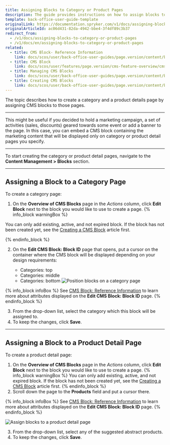 ```yaml
---
title: Assigning Blocks to Category or Product Pages
description: The guide provides instructions on how to assign blocks to category and product pages in the Back Office.
template: back-office-user-guide-template
originalLink: https://documentation.spryker.com/v1/docs/assigning-blocks-to-category-or-product-pages
originalArticleId: ac06d431-82da-4942-bbe4-3f4df89c3b37
redirect_from:
  - /v1/docs/assigning-blocks-to-category-or-product-pages
  - /v1/docs/en/assigning-blocks-to-category-or-product-pages
related:
  - title: CMS Block- Reference Information
    link: docs/scos/user/back-office-user-guides/page.version/content/blocks/references/cms-block-reference-information.html
  - title: CMS Block
    link: docs/scos/user/features/page.version/cms-feature-overview/cms-blocks-overview.html
  - title: Managing CMS Blocks
    link: docs/scos/user/back-office-user-guides/page.version/content/blocks/managing-cms-blocks.html
  - title: Creating CMS Blocks
    link: docs/scos/user/back-office-user-guides/page.version/content/blocks/creating-cms-blocks.html
---
```


The topic describes how to create a category and a product details page by assigning CMS blocks to those pages.
***
This might be useful if you decided to hold a marketing campaign, a set of activities (sales, discounts) geared towards some event or add a banner to the page. In this case, you can embed a CMS block containing the marketing content that will be displayed only on category or product detail pages you specify.
***
To start creating the category or product detail pages, navigate to the **Content Management > Blocks** section.
***
## Assigning a Block to a Category Page
To create a category page:
1. On the **Overview of CMS Blocks** page in the _Actions_ column, click **Edit Block** next to the block you would like to use to create a page.
{% info_block warningBox %}

You can only add existing, active, and not expired block. If the block has not been created yet, see the [Creating a CMS Block](/docs/scos/user/back-office-user-guides/{{page.version}}/content/blocks/creating-cms-blocks.html) article first.


{% endinfo_block %}

2. On the **Edit CMS Block: Block ID** page that opens, put a cursor on the container where the CMS block will be displayed depending on your design requirements:

    * Categories: top
    * Categories: middle
    * Categories: bottom
![Position blocks on a category page](https://spryker.s3.eu-central-1.amazonaws.com/docs/User+Guides/Back+Office+User+Guides/Content+Management+System/Blocks/Assigning+Blocks+to+Category+or+Product+Pages/categories-position.png)

{% info_block infoBox %}
See  [CMS Block: Reference Information](/docs/scos/user/back-office-user-guides/{{page.version}}/content-management/blocks/references/cms-block-reference-information.html) to learn more about attributes displayed on the **Edit CMS Block: Block ID** page.
{% endinfo_block %}

3. From the drop-down list, select the category which this block will be assigned to.
4. To keep the changes, click **Save**.
***
## Assigning a Block to a Product Detail Page
To create a product detail page:
1. On the **Overview of CMS Blocks** page in the _Actions_ column, click **Edit Block** next to the block you would like to use to create a page.
{% info_block warningBox %}
You can only add existing, active, and not expired block. If the block has not been created yet, see the [Creating a CMS Block](/docs/scos/user/back-office-user-guides/{{page.version}}/content/blocks/creating-cms-blocks.html) article first.
{% endinfo_block %}
2. Scroll down the page to the **Products** field and put a cursor there.

{% info_block infoBox %}
See  [CMS Block: Reference Information](/docs/scos/user/back-office-user-guides/{{page.version}}/content-management/blocks/references/cms-block-reference-information.html) to learn more about attributes displayed on the **Edit CMS Block: Block ID** page.
{% endinfo_block %}

![Assign blocks to a product detail page](https://spryker.s3.eu-central-1.amazonaws.com/docs/User+Guides/Back+Office+User+Guides/Content+Management+System/Blocks/Assigning+Blocks+to+Category+or+Product+Pages/product-page-block.png)

3. From the drop-down list, select any of the suggested abstract products.  
4. To keep the changes, click **Save**.
